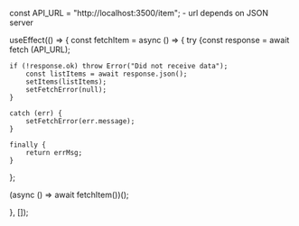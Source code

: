 const API_URL = "http://localhost:3500/item"; - url depends on JSON server 

useEffect(() => { const fetchItem = async () => {
    try {const response = await fetch (API_URL);
    
    if (!response.ok) throw Error("Did not receive data");
        const listItems = await response.json();
        setItems(listItems);
        setFetchError(null);
    }

    catch (err) {
        setFetchError(err.message);
    }

    finally {
        return errMsg;
    }

}; 

(async () => await fetchItem())();

}, []);